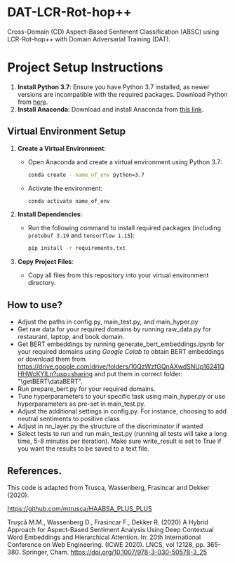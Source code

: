 # DAT-LCR-Rot-hop++

Cross-Domain (CD) Aspect-Based Sentiment Classification (ABSC) using LCR-Rot-hop++ with Domain Adversarial Training (DAT).

# Project Setup Instructions

1. **Install Python 3.7**: Ensure you have Python 3.7 installed, as newer versions are incompatible with the required packages. Download Python from [here](https://www.python.org/downloads/).
2. **Install Anaconda**: Download and install Anaconda from [this link](https://www.anaconda.com/products/individual).

## Virtual Environment Setup
1. **Create a Virtual Environment**:
   - Open Anaconda and create a virtual environment using Python 3.7:
     ```bash
     conda create --name_of_env python=3.7
     ```
   - Activate the environment:
     ```bash
     conda activate name_of_env
     ```
     
2. **Install Dependencies**:
   - Run the following command to install required packages (including `protobuf 3.19` and `tensorflow 1.15`):
     ```bash
     pip install -r requirements.txt
     ```

3. **Copy Project Files**:
   - Copy all files from this repository into your virtual environment directory.
    
## How to use?
- Adjust the paths in config.py, main$\_$test.py, and main$\_$hyper.py 
- Get raw data for your required domains by running raw$\_$data.py for restaurant, laptop, and book domain.
- Get BERT embeddings by running generate_bert_embeddings.ipynb for your required domains *using Google Colab* to obtain BERT embeddings or download them from https://drive.google.com/drive/folders/10QzWzfGQnAXwdSNUp16241QHHWcKYILn?usp=sharing and put them in correct folder: "\getBERT\dataBERT". 
- Run prepare_bert.py for your required domains.
- Tune hyperparameters to your specific task using main_hyper.py or use hyperparameters as pre-set in main_test.py.
- Adjust the additional settings in config.py. For instance, choosing to add neutral sentiments to positive class
- Adjust in nn_layer.py the structure of the discriminator if wanted
- Select tests to run and run main_test.py (running all tests will take a long time, 5-8 minutes per iteration). Make
  sure write_result is set to True if you want the results to be saved to a text file.

## References.

This code is adapted from Trusca, Wassenberg, Frasincar and Dekker (2020).

https://github.com/mtrusca/HAABSA_PLUS_PLUS

Truşcǎ M.M., Wassenberg D., Frasincar F., Dekker R. (2020) A Hybrid Approach for Aspect-Based Sentiment Analysis Using
Deep Contextual Word Embeddings and Hierarchical Attention. In: 20th International Conference on Web
Engineering. (ICWE 2020). LNCS, vol 12128, pp. 365-380. Springer, Cham.
https://doi.org/10.1007/978-3-030-50578-3_25
